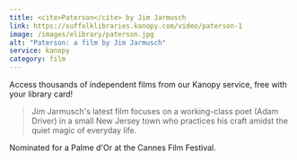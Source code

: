 ```yaml
---
title: <cite>Paterson</cite> by Jim Jarmusch
link: https://suffolklibraries.kanopy.com/video/paterson-1
image: /images/elibrary/paterson.jpg
alt: "Paterson: a film by Jim Jarmusch"
service: kanopy
category: film
---
```


Access thousands of independent films from our Kanopy service, free with your library card!

> Jim Jarmusch's latest film focuses on a working-class poet (Adam Driver) in a small New Jersey town who practices his craft amidst the quiet magic of everyday life.

Nominated for a Palme d'Or at the Cannes Film Festival.
